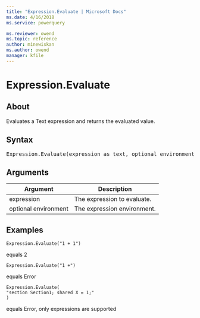 ```yaml
---
title: "Expression.Evaluate | Microsoft Docs"
ms.date: 4/16/2018
ms.service: powerquery

ms.reviewer: owend
ms.topic: reference
author: minewiskan
ms.author: owend
manager: kfile
---
```

# Expression.Evaluate
  
## About  
Evaluates a Text expression and returns the evaluated value.  
  
## Syntax

<pre>
Expression.Evaluate(expression as text, optional environment as [...]) as any  
</pre>
  
## Arguments  
  
|Argument|Description|  
|------------|---------------|  
|expression|The expression to evaluate.|  
|optional environment|The expression environment.|  
  
## Examples  

```powerquery-m
Expression.Evaluate("1 + 1")
``` 
equals 2  
  
```powerquery-m
Expression.Evaluate("1 +") 
```
equals Error  
  
```powerquery-m
Expression.Evaluate(  
"section Section1; shared X = 1;"  
)
```  
equals  Error, only expressions are supported  
